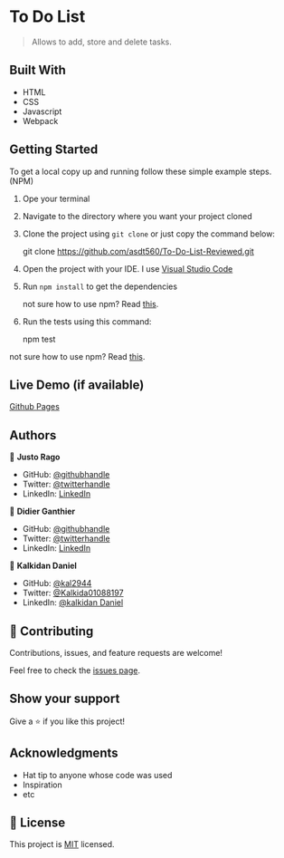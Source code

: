 # To Do List

> Allows to add, store and delete tasks.


## Built With

- HTML
- CSS
- Javascript
- Webpack

## Getting Started
To get a local copy up and running follow these simple example steps. (NPM)
1. Ope your terminal
2. Navigate to the directory where you want your project cloned
1. Clone the project using `git clone` or just copy the command below:
  
   git clone https://github.com/asdt560/To-Do-List-Reviewed.git
   
2. Open the project with your IDE. I use [Visual Studio Code](https://code.visualstudio.com/download)
3. Run `npm install` to get the dependencies

   not sure how to use npm? Read [this](https://docs.npmjs.com/downloading-and-installing-node-js-and-npm).
4. Run the tests using this command:
  
   npm test
   
  not sure how to use npm? Read [this](https://docs.npmjs.com/downloading-and-installing-node-js-and-npm).


## Live Demo (if available)

[Github Pages](https://asdt560.github.io/To-Do-List-Reviewed/)

## Authors

👤 **Justo Rago**

- GitHub: [@githubhandle](https://github.com/asdt560)
- Twitter: [@twitterhandle](https://twitter.com/JustoRago)
- LinkedIn: [LinkedIn]( www.linkedin.com/in/justo-rago-0714b5208)
  
👤 **Didier Ganthier**

- GitHub: [@githubhandle](https://github.com/didierganthier)
- Twitter: [@twitterhandle](https://twitter.com/didierganthier_)
- LinkedIn: [LinkedIn]( www.linkedin.com/in/didierganthier)

👤 **Kalkidan Daniel**

- GitHub: [@kal2944](https://github.com/kal2944)
- Twitter: [@Kalkida01088197](https://twitter.com/Kalkida01088197)
- LinkedIn: [@kalkidan Daniel](https://www.linkedin.com/in/kalkidan-daniel-b2a204238/)


## 🤝 Contributing

Contributions, issues, and feature requests are welcome!

Feel free to check the [issues page](../../issues/).

## Show your support

Give a ⭐️ if you like this project!

## Acknowledgments

- Hat tip to anyone whose code was used
- Inspiration
- etc

## 📝 License

This project is [MIT](./LICENSE) licensed.
